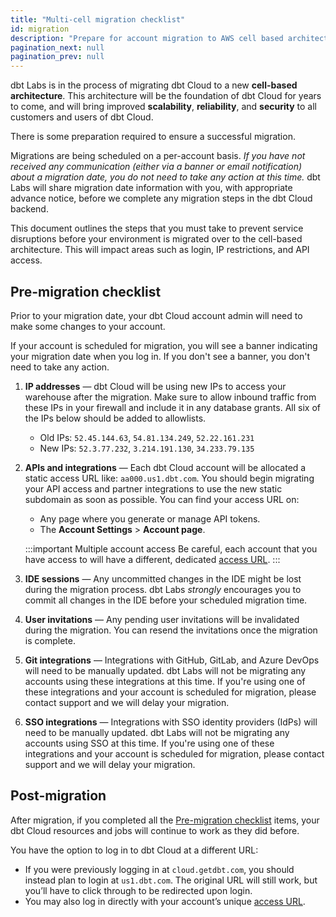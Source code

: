 ```yaml
--- 
title: "Multi-cell migration checklist"
id: migration 
description: "Prepare for account migration to AWS cell based architecture." 
pagination_next: null
pagination_prev: null
---
```


dbt Labs is in the process of migrating dbt Cloud to a new **cell-based architecture**. This architecture will be the foundation of dbt Cloud for years to come, and will bring improved **scalability**, **reliability**, and **security** to all customers and users of dbt Cloud.

There is some preparation required to ensure a successful migration.

Migrations are being scheduled on a per-account basis. _If you have not received any communication (either via a banner or email notification) about a migration date, you do not need to take any action at this time._ dbt Labs will share migration date information with you, with appropriate advance notice, before we complete any migration steps in the dbt Cloud backend.

This document outlines the steps that you must take to prevent service disruptions before your environment is migrated over to the cell-based architecture. This will impact areas such as login, IP restrictions, and API access. 

## Pre-migration checklist

Prior to your migration date, your dbt Cloud account admin will need to make some changes to your account.

If your account is scheduled for migration, you will see a banner indicating your migration date when you log in. If you don't see a banner, you don't need to take any action.

1. **IP addresses** &mdash; dbt Cloud will be using new IPs to access your warehouse after the migration. Make sure to allow inbound traffic from these IPs in your firewall and include it in any database grants. All six of the IPs below should be added to allowlists.
    * Old IPs: `52.45.144.63`, `54.81.134.249`, `52.22.161.231`
    * New IPs: `52.3.77.232`, `3.214.191.130`, `34.233.79.135`
2. **APIs and integrations** &mdash; Each dbt Cloud account will be allocated a static access URL like: `aa000.us1.dbt.com`. You should begin migrating your API access and partner integrations to use the new static subdomain as soon as possible. You can find your access URL on:
    * Any page where you generate or manage API tokens.
    * The **Account Settings** > **Account page**.
        
    :::important Multiple account access
    Be careful, each account that you have access to will have a different, dedicated [access URL](https://next.docs.getdbt.com/docs/cloud/about-cloud/access-regions-ip-addresses#accessing-your-account).
    :::

3. **IDE sessions** &mdash; Any uncommitted changes in the IDE might be lost during the migration process. dbt Labs _strongly_ encourages you to commit all changes in the IDE before your scheduled migration time.
4. **User invitations** &mdash; Any pending user invitations will be invalidated during the migration. You can resend the invitations once the migration is complete.
5. **Git integrations** &mdash; Integrations with GitHub, GitLab, and Azure DevOps will need to be manually updated. dbt Labs will not be migrating any accounts using these integrations at this time. If you're using one of these integrations and your account is scheduled for migration, please contact support and we will delay your migration.
6. **SSO integrations** &mdash; Integrations with SSO identity providers (IdPs) will need to be manually updated. dbt Labs will not be migrating any accounts using SSO at this time. If you're using one of these integrations and your account is scheduled for migration, please contact support and we will delay your migration.

## Post-migration

After migration, if you completed all the [Pre-migration checklist](#pre-migration-checklist) items, your dbt Cloud resources and jobs will continue to work as they did before. 

You have the option to log in to dbt Cloud at a different URL:
 * If you were previously logging in at `cloud.getdbt.com`, you should instead plan to login at `us1.dbt.com`. The original URL will still work, but you’ll have to click through to be redirected upon login.
 * You may also log in directly with your account’s unique [access URL](https://next.docs.getdbt.com/docs/cloud/about-cloud/access-regions-ip-addresses#accessing-your-account).